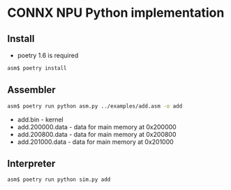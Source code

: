 # CONNX NPU Python implementation

## Install
 - poetry 1.6 is required

```bash
asm$ poetry install
```

## Assembler
```bash
asm$ poetry run python asm.py ../examples/add.asm -o add
```

 - add.bin - kernel
 - add.200000.data - data for main memory at 0x200000
 - add.200800.data - data for main memory at 0x200800
 - add.201000.data - data for main memory at 0x201000

## Interpreter
```bash
asm$ poetry run python sim.py add
```
